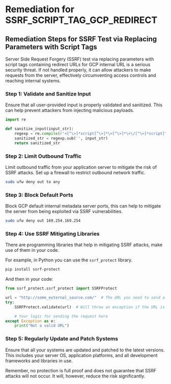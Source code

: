 # Remediation for SSRF_SCRIPT_TAG_GCP_REDIRECT

## Remediation Steps for SSRF Test via Replacing Parameters with Script Tags

Server Side Request Forgery (SSRF) test via replacing parameters with script tags containing redirect URLs for GCP internal URL is a serious security threat. If not handled properly, it can allow attackers to make requests from the server, effectively circumventing access controls and reaching internal systems.

### Step 1: Validate and Sanitize Input

Ensure that all user-provided input is properly validated and sanitized. This can help prevent attackers from injecting malicious payloads.

```python
import re

def sanitize_input(input_str):
    regexp = re.compile(r'<[^\>]*script[^\>]*\>[^\>]*\<\/[^\>]*script[^\>]*\>')
    sanitized_str = regexp.sub('', input_str)
    return sanitized_str
```

### Step 2: Limit Outbound Traffic 

Limit outbound traffic from your application server to mitigate the risk of SSRF attacks. Set up a firewall to restrict outbound network traffic.

```bash
sudo ufw deny out to any
```

### Step 3: Block Default Ports 

Block GCP default internal metadata server ports, this can help to mitigate the server from being exploited via SSRF vulnerabilities.

```bash
sudo ufw deny out 169.254.169.254
```
### Step 4: Use SSRF Mitigating Libraries

There are programming libraries that help in mitigating SSRF attacks, make use of them in your code. 

For example, in Python you can use the `ssrf_protect` library.

```bash
pip install ssrf-protect
```
And then in your code:

```python
from ssrf_protect.ssrf_protect import SSRFProtect

url = "http://some_external_source.com/"  # The URL you need to send a request
try:
    SSRFProtect.validate(url)  # Will throw an exception if the URL is not safe.

    # Your logic for sending the request here
except Exception as e:
    print("Not a valid URL")
```

### Step 5: Regularly Update and Patch Systems

Ensure that all your systems are updated and patched to the latest versions. This includes your server OS, application platforms, and all development frameworks and libraries in use.

Remember, no protection is full proof and does not guarantee that SSRF attacks will not occur. It will, however, reduce the risk significantly.